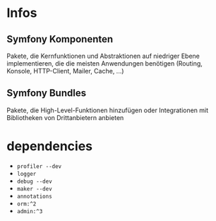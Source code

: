# Infos
## Symfony Komponenten 
Pakete, die Kernfunktionen und Abstraktionen auf niedriger Ebene implementieren, die die meisten Anwendungen benötigen (Routing, Konsole, HTTP-Client, Mailer, Cache, ...)
## Symfony Bundles
Pakete, die High-Level-Funktionen hinzufügen oder Integrationen mit Bibliotheken von Drittanbietern anbieten


# dependencies
- `profiler --dev`
- `logger`
- `debug --dev`
- `maker --dev`
- `annotations`
- `orm:^2`
- `admin:^3`
